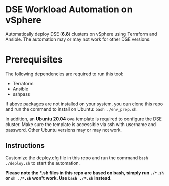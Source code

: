 # DSE Workload Automation on vSphere

Automatically deploy DSE (**6.8**) clusters on vSphere using Terraform and Ansible. The automation may or may not work for other DSE versions.

# Prerequisites

The following dependencies are required to run this tool:
- Terraform
- Ansible
- sshpass

If above packages are not installed on your system, you can clone this repo and run the command to install on Ubuntu: `bash ./env_prep.sh`. 

In addition, an **Ubuntu 20.04** ova template is required to configure the DSE cluster. Make sure the template is accessible via ssh with username and password. Other Ubuntu versions may or may not work.

## Instructions
Customize the deploy.cfg file in this repo and run the command `bash ./deploy.sh` to start the automation. 

**Please note the \*.sh files in this repo are based on bash, simply run `./*.sh` or `sh ./*.sh` won't work. Use `bash ./*.sh` instead.**
